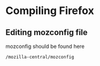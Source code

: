 # Compiling Firefox


## Editing mozconfig file
mozconfig should be found here 

```
/mozilla-central/mozconfig
```
